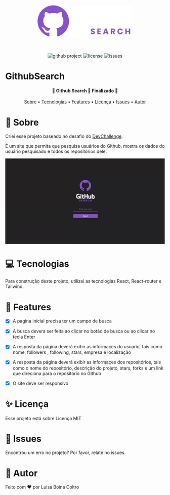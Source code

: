 <br />
<p align='center'>
 <img src='./src/assets/logo-horizontal.svg' alt='Logo' width='300'>
</p>
<br />

<p align='center'>
  <img src='https://img.shields.io/static/v1?label=GitHub&message=Search&color=7159c1&style=float&logo=github' alt='github project' />

  <img src='https://img.shields.io/github/license/LuhBC-pixel/GithubSearch' alt='license' />

  <img src='https://img.shields.io/github/issues/LuhBC-pixel/GithubSearch' alt='issues' />
</p>

# GithubSearch
<h4 align="center"> 
	🚧  Github Search 🚀 Finalizado  🚧
</h4>

<p align="center">
 <a href="#-sobre">Sobre</a> •
 <a href="#-tecnologias">Tecnologias</a> •
 <a href='#-features'>Features</a> • 
 <a href="#-licenc-a">Licença</a> • 
 <a href='#-issues'>Issues</a> •
 <a href="#-autor">Autor</a>
</p>

# 🚀 Sobre

Criei esse projeto baseado no desafio do <a href='https://github.com/Diegooliveyra/Github_Search'>DevChallenge</a>.

É um site que permita que pesquisa usuários do Github, mostra os dados do usuário pesquisado e todos os repositórios dele.

<img src='https://raw.githubusercontent.com/Diegooliveyra/Github_Search/main/.github/gif.gif'>

# 💻 Tecnologias

 Para construção deste projeto, utilizei as tecnologias React, React-router e Tailwind.

# 🎯 Features

- [X] A pagina inicial precisa ter um campo de busca
- [X] A busca devera ser feita ao clicar no botão de busca ou ao clicar no tecla Enter
- [X] A resposta da página deverá exibir as informaçes do usuario, tais como nome, followers , following, stars, empresa e localização
- [X] A resposta da página deverá exibir as informaçes dos repositórios, tais como o nome do repositório, descrição do projeto, stars, forks e um link que direciona para o repositório no Github
- [X] O site deve ser responsivo


# ✨ Licença

Esse projeto está sobre Licença MIT

# 🔨 Issues

Encontrou um erro no projeto? Por favor, relate no issues.

# 👩 Autor

Feito com ❤ por Luisa Boina Coltro
